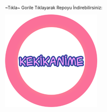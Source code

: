 
~Tıkla~ Gorile Tıklayarak Repoyu İndirebilirsiniz:

[<img alt="alt_text" width="300px" src="https://raw.githubusercontent.com/kerimmkirac/cs-kerim/refs/heads/master/kekikanime.png"/>](https://kerimmkirac.github.io/http-protocol-redirector/?r=cloudstreamrepo://raw.githubusercontent.com/kerimmkirac/cs-kerim/refs/heads/master/repo.json)
